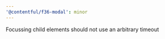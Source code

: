 ```yaml
---
'@contentful/f36-modal': minor
---
```


Focussing child elements should not use an arbitrary timeout
